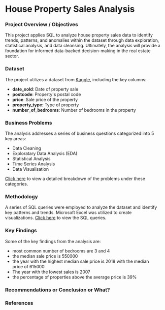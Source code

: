 # House Property Sales Analysis

### Project Overview / Objectives 
This project applies SQL to analyze house property sales data to identify trends, patterns, and anomalies within the dataset through data exploration, statistical analysis, and data cleansing. Ultimately, the analysis will provide a foundation for informed data-backed decision-making in the real estate sector.

### Dataset
The project utilizes a dataset from [Kaggle](https://www.kaggle.com/datasets/htagholdings/property-sales?select=raw_sales.csv), including the key columns:
- **date_sold**: Date of property sale
- **postcode**: Property's postal code
- **price**: Sale price of the property
- **property_type**: Type of property
- **number_of_bedrooms**: Number of bedrooms in the property

### Business Problems 
The analysis addresses a series of business questions categorized into 5 key areas:
- Data Cleaning
- Exploratary Data Analysis (EDA)
- Statistical Analysis
- Time Series Analysis
- Data Visualisation

[Click here](https://docs.google.com/document/d/1xdhP0A4YWFVdu4Sb_WyjAo8KZ7c6cNb8eQ1AFj_maMA/edit?usp=sharing) to view a detailed breakdown of the problems under these categories.

### Methodology 
A series of SQL queries were employed to analyze the dataset and identify key patterns and trends. Microsoft Excel was utilized to create visualizations.
[Click here](https://github.com/Shaambhavi-Jain/House_Property_Sales_Analysis/blob/main/SQL_queries.md) to view the SQL queries.

### Key Findings 
Some of the key findings from the analysis are:
- most common number of bedrooms are 3 and 4
- the median sale price is 550000
- the year with the highest median sale price is 2018 with the median price of 615000
- The year with the lowest sales is 2007
- the percentage of properties above the average price is 39%


### Recommendations or Conclusion or What? 

### References
